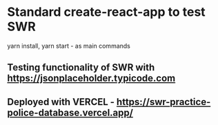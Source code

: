 # Standard create-react-app to test SWR

yarn install, yarn start - as main commands

## Testing functionality of SWR with https://jsonplaceholder.typicode.com

## Deployed with VERCEL - https://swr-practice-police-database.vercel.app/
